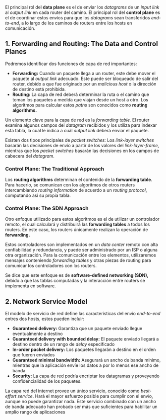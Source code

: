 El principal rol del **data plane** es el de enviar los *datagrams* de un *input link* al *output link* en cada router del camino. El principal rol del **control plane** es el de coordinar estos envíos para que los *datagrams* sean transferidos *end-to-end*, a lo largo de los caminos de routers entre los hosts en comunicación.

## 1. Forwarding and Routing: The Data and Control Planes

Podremos identificar dos funciones de capa de red importantes:

- **Forwarding:** Cuando un paquete llega a un router, este debe mover el paquete al *output link* adecuado. Este puede ser bloqueado de salir del router, debido a que fue originado por un *malicious host* o la dirección de destino está prohibida.
- **Routing:** La capa de red deberá determinar la ruta o el camino que toman los paquetes a medida que viajan desde un host a otro. Los algoritmos para calcular estos *paths* son conocidos como **routing algorithms.**

Un elemento clave para la capa de red es la *forwarding table.* El router examina algunos campos del *datagram* recibidos y los utiliza para indexar esta tabla, la cual le indica a cuál *output link* deberá enviar el paquete.

Existen dos tipos principales de *packet switches:* Los *link-layer switches* basarán las decisiones de envío a partir de los valores del *link-layer-frame*, mientras que los *packet switches* basarán las decisiones en los campos de cabecera del *datagram*.

### Control Plane: The Traditional Approach

Los **routing algorithms** determinan el contenido de la **forwarding table**. Para hacerlo, se comunican con los algoritmos de otros routers intercambiando *routing information* de acuerdo a un *routing protocol*, computando así su propia tabla.

### Control Plane: The SDN Approach

Otro enfoque utilizado para estos algoritmos es el de utilizar un controlador remoto, el cual calculará y distribuirá las **forwarding tables** a todos los routers. En este caso, los routers únicamente realizan la operación de **forwarding.**

Estos controladores son implementados en un *data center* remoto con alta confiabilidad y redundancia, y puede ser administrado por un ISP o alguna otra organización. Para la comunicación entre los elementos, utilizaremos mensajes conteniendo *forwarding tables* y otras piezas de routing para comunicar los controladores con los routers.

Se dice que este enfoque es de **software-defined networking (SDN),** debido a que las tablas computadas y la interacción entre routers se implementa en software.

## 2. Network Service Model

El modelo de servicio de red define las características del envío *end-to-end* entres dos hosts, estos pueden incluir:

- **Guaranteed delivery:** Garantiza que un paquete enviado llegue eventualmente a destino
- **Guaranteed delivery with bounded delay:** El paquete enviado llegará a destino dentro de un rango de *delay* especificado
- **In-order packet delivery:** Los paquetes llegarán a destino en el orden que fueron enviados
- **Guaranteed minimal bandwidth:** Asegurará un ancho de banda mínimo, mientras que la aplicación envíe los datos a por lo menos ese ancho de banda
- **Security:** La capa de red podría encriptar los datagramas y proveyendo confidencialidad de los paquetes.

La capa red del internet provee un único servicio, conocido como *best-effort service*. Hará el mayor esfuerzo posible para cumplir con el envío, aunque no puede garantizar nada. Este servicio combinado con un ancho de banda adecuado han probado ser más que suficientes para habilitar un amplio rango de aplicaciones
